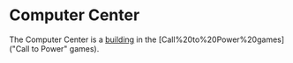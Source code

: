 # Computer Center

The Computer Center is a [building](building) in the [Call%20to%20Power%20games]("Call to Power" games).